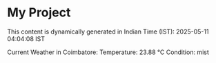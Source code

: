 # My Project

This content is dynamically generated in Indian Time (IST): 2025-05-11 04:04:08 IST


Current Weather in Coimbatore:
Temperature: 23.88 °C
Condition: mist
